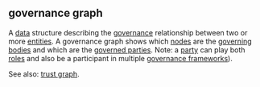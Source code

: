 ## governance graph

<p class="c8"><span>A </span><span class="c2"><a class="c3" href="#h.o783ayrrkc6g">data</a></span><span>&nbsp;structure describing the </span><span class="c2"><a class="c3" href="#h.mu68tj5xpknp">governance</a></span><span>&nbsp;relationship between two or more </span><span class="c2"><a class="c3" href="#h.5imtbzl1f4xo">entities</a></span><span>. A governance graph shows which </span><span class="c2"><a class="c3" href="#h.w1aty8c036fp">nodes</a></span><span>&nbsp;are the </span><span class="c2"><a class="c3" href="#h.1wptecwzvuvz">governing bodies</a></span><span>&nbsp;and which are the </span><span class="c2"><a class="c3" href="#h.c1jlj376y5m3">governed parties</a></span><span>. Note: a </span><span class="c2"><a class="c3" href="#h.cn6bno48fomj">party</a></span><span>&nbsp;can play both </span><span class="c2"><a class="c3" href="#h.sf54cyuamo6x">roles</a></span><span>&nbsp;and also be a participant in multiple </span><span class="c2"><a class="c3" href="#h.2x05z0r097mn">governance frameworks</a></span><span class="c0">).</span></p><p class="c8"><span>See also: </span><span class="c2"><a class="c3" href="#h.eqx98nkqjzsv">trust graph</a></span><span>.</span></p>

